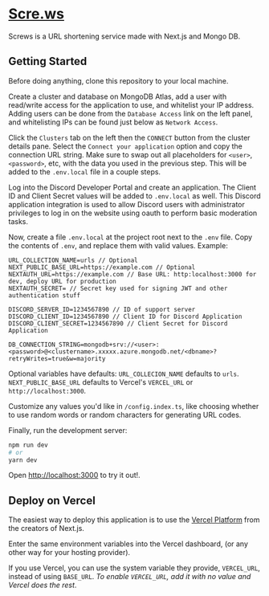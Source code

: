 # [Scre.ws](https://scre.ws)

Screws is a URL shortening service made with Next.js and Mongo DB.

## Getting Started

Before doing anything, clone this repository to your local machine.

Create a cluster and database on MongoDB Atlas, add a user with read/write access for the application to use, and whitelist your IP address. Adding users can be done from the `Database Access` link on the left panel, and whitelisting IPs can be found just below as `Network Access`.

Click the `Clusters` tab on the left then the `CONNECT` button from the cluster details pane. Select the `Connect your application` option and copy the connection URL string. Make sure to swap out all placeholders for `<user>`, `<password>`, etc, with the data you used in the previous step. This will be added to the `.env.local` file in a couple steps.

Log into the Discord Developer Portal and create an application. The Client ID and Client Secret values will be added to `.env.local` as well. This Discord application integration is used to allow Discord users with administrator privileges to log in on the website using oauth to perform basic moderation tasks.

Now, create a file `.env.local` at the project root next to the `.env` file. Copy the contents of `.env`, and replace them with valid values. Example:

```
URL_COLLECTION_NAME=urls // Optional
NEXT_PUBLIC_BASE_URL=https://example.com // Optional
NEXTAUTH_URL=https://example.com // Base URL: http:localhost:3000 for dev, deploy URL for production
NEXTAUTH_SECRET= // Secret key used for signing JWT and other authentication stuff

DISCORD_SERVER_ID=1234567890 // ID of support server
DISCORD_CLIENT_ID=1234567890 // Client ID for Discord Application
DISCORD_CLIENT_SECRET=1234567890 // Client Secret for Discord Application

DB_CONNECTION_STRING=mongodb+srv://<user>:<password>@<clustername>.xxxxx.azure.mongodb.net/<dbname>?retryWrites=true&w=majority
```

Optional variables have defaults:
`URL_COLLECION_NAME` defaults to `urls`. `NEXT_PUBLIC_BASE_URL` defaults to Vercel's `VERCEL_URL` or `http://localhost:3000`.

Customize any values you'd like in `/config.index.ts`, like choosing whether to use random words or random characters for generating URL codes.

Finally, run the development server:

```bash
npm run dev
# or
yarn dev
```

Open [http://localhost:3000](http://localhost:3000) to try it out!.

## Deploy on Vercel

The easiest way to deploy this application is to use the [Vercel Platform](https://vercel.com/import) from the creators of Next.js.

Enter the same environment variables into the Vercel dashboard, (or any other way for your hosting provider).

If you use Vercel, you can use the system variable they provide, `VERCEL_URL`, instead of using `BASE_URL`. _To enable `VERCEL_URL`, add it with no value and Vercel does the rest_.
